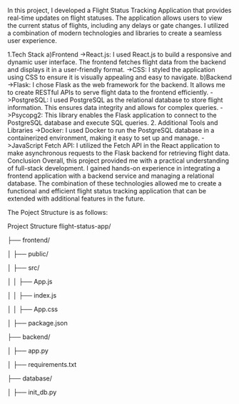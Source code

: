 In this project, I developed a Flight Status Tracking Application that provides real-time updates on flight statuses. The application allows users to view the current status of flights,
including any delays or gate changes. I utilized a combination of modern technologies and libraries to create a seamless user experience.

1.Tech Stack
a)Frontend
->React.js: I used React.js to build a responsive and dynamic user interface. The frontend fetches flight data from the backend and displays it in a user-friendly format.
->CSS: I styled the application using CSS to ensure it is visually appealing and easy to navigate.
b)Backend
->Flask: I chose Flask as the web framework for the backend. It allows me to create RESTful APIs to serve flight data to the frontend efficiently.
->PostgreSQL: I used PostgreSQL as the relational database to store flight information. This ensures data integrity and allows for complex queries.
->Psycopg2: This library enables the Flask application to connect to the PostgreSQL database and execute SQL queries.
2. Additional Tools and Libraries
->Docker: I used Docker to run the PostgreSQL database in a containerized environment, making it easy to set up and manage.
->JavaScript Fetch API: I utilized the Fetch API in the React application to make asynchronous requests to the Flask backend for retrieving flight data.
Conclusion
Overall, this project provided me with a practical understanding of full-stack development.
I gained hands-on experience in integrating a frontend application with a backend service and managing a relational database. 
The combination of these technologies allowed me to create a functional and efficient flight status tracking application that can be extended with additional features in the future.

The Poject Structure is as follows:

Project Structure
flight-status-app/

├── frontend/

│   ├── public/

│   ├── src/

│   │   ├── App.js

│   │   ├── index.js

│   │   ├── App.css

│   ├── package.json

├── backend/

│   ├── app.py

│   ├── requirements.txt

├── database/

│   ├── init_db.py

